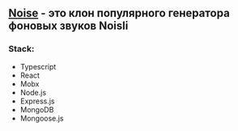## [Noise][web] - это клон популярного генератора фоновых звуков Noisli

### Stack:

 * Typescript
 * React
 * Mobx
 * Node.js
 * Express.js
 * MongoDB
 * Mongoose.js

[web]: https://awesome-montalcini-6692de.netlify.app/
